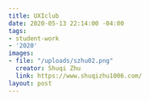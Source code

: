 ```yaml
---
title: UXIclub
date: 2020-05-13 22:14:00 -04:00
tags:
- student-work
- '2020'
images:
- file: "/uploads/szhu02.png"
  creator: Shuqi Zhu
  link: https://www.shuqizhu1006.com/
layout: post
---
```


